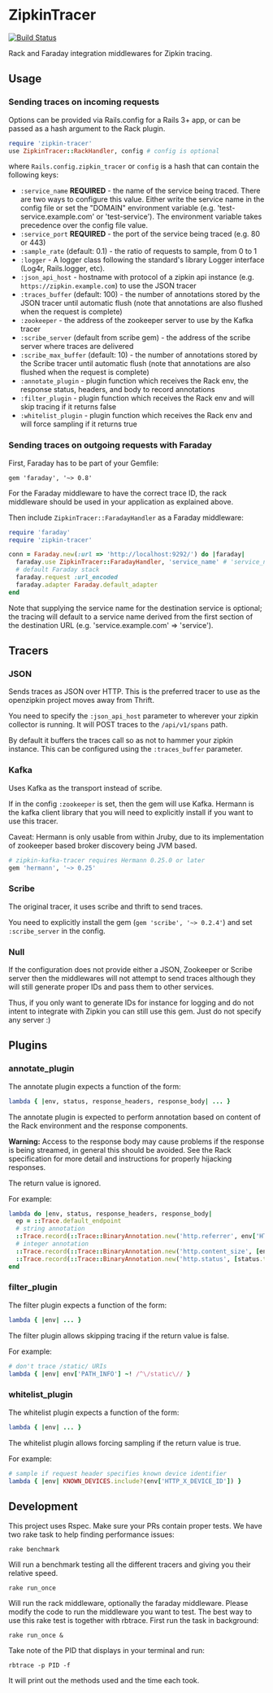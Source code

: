 # ZipkinTracer

[![Build Status](https://api.travis-ci.org/openzipkin/zipkin-tracer.svg?branch=master)](https://travis-ci.org/openzipkin/zipkin-tracer)

Rack and Faraday integration middlewares for Zipkin tracing.

## Usage

### Sending traces on incoming requests

Options can be provided via Rails.config for a Rails 3+ app, or can be passed as a hash argument to the Rack plugin.

```ruby
require 'zipkin-tracer'
use ZipkinTracer::RackHandler, config # config is optional
```

where `Rails.config.zipkin_tracer` or `config` is a hash that can contain the following keys:

* `:service_name` **REQUIRED** - the name of the service being traced. There are two ways to configure this value. Either write the service name in the config file or set the "DOMAIN" environment variable (e.g. 'test-service.example.com' or 'test-service'). The environment variable takes precedence over the config file value.
* `:service_port` **REQUIRED** - the port of the service being traced (e.g. 80 or 443)
* `:sample_rate` (default: 0.1) - the ratio of requests to sample, from 0 to 1
* `:logger` - A logger class following the standard's library Logger interface (Log4r, Rails.logger, etc).
* `:json_api_host` - hostname with protocol of a zipkin api instance (e.g. `https://zipkin.example.com`) to use the JSON tracer
* `:traces_buffer` (default: 100) - the number of annotations stored by the JSON tracer until automatic flush (note that annotations are also flushed when the request is complete)
* `:zookeeper` - the address of the zookeeper server to use by the Kafka tracer
* `:scribe_server` (default from scribe gem) - the address of the scribe server where traces are delivered
* `:scribe_max_buffer` (default: 10) - the number of annotations stored by the Scribe tracer until automatic flush (note that annotations are also flushed when the request is complete)
* `:annotate_plugin` - plugin function which receives the Rack env, the response status, headers, and body to record annotations
* `:filter_plugin` - plugin function which receives the Rack env and will skip tracing if it returns false
* `:whitelist_plugin` - plugin function which receives the Rack env and will force sampling if it returns true


### Sending traces on outgoing requests with Faraday

First, Faraday has to be part of your Gemfile:
```
gem 'faraday', '~> 0.8'
```

For the Faraday middleware to have the correct trace ID, the rack middleware should be used in your application as explained above.

Then include `ZipkinTracer::FaradayHandler` as a Faraday middleware:

```ruby
require 'faraday'
require 'zipkin-tracer'

conn = Faraday.new(:url => 'http://localhost:9292/') do |faraday|
  faraday.use ZipkinTracer::FaradayHandler, 'service_name' # 'service_name' is optional (but recommended)
  # default Faraday stack
  faraday.request :url_encoded
  faraday.adapter Faraday.default_adapter
end
```

Note that supplying the service name for the destination service is optional;
the tracing will default to a service name derived from the first section of the destination URL (e.g. 'service.example.com' => 'service').


## Tracers

### JSON

Sends traces as JSON over HTTP. This is the preferred tracer to use as the openzipkin project moves away from Thrift.

You need to specify the `:json_api_host` parameter to wherever your zipkin collector is running. It will POST traces to the `/api/v1/spans` path.

By default it buffers the traces call so as not to hammer your zipkin instance. This can be configured using the `:traces_buffer` parameter.


### Kafka

Uses Kafka as the transport instead of scribe.

If in the config `:zookeeper` is set, then the gem will use Kafka.
Hermann is the kafka client library that you will need to explicitly install if you want to use this tracer.

Caveat: Hermann is only usable from within Jruby, due to its implementation of zookeeper based broker discovery being JVM based.

```ruby
# zipkin-kafka-tracer requires Hermann 0.25.0 or later
gem 'hermann', '~> 0.25'
```

### Scribe

The original tracer, it uses scribe and thrift to send traces.

You need to explicitly install the gem (`gem 'scribe', '~> 0.2.4'`) and set `:scribe_server` in the config.


### Null

If the configuration does not provide either a JSON, Zookeeper or Scribe server then the middlewares will not attempt to send traces although they will still generate proper IDs and pass them to other services.

Thus, if you only want to generate IDs for instance for logging and do not intent to integrate with Zipkin you can still use this gem. Just do not specify any server :)



## Plugins

### annotate_plugin
The annotate plugin expects a function of the form:

```ruby
lambda { |env, status, response_headers, response_body| ... }
```

The annotate plugin is expected to perform annotation based on content of the Rack environment and the response components.

**Warning:** Access to the response body may cause problems if the response is being streamed, in general this should be avoided.
See the Rack specification for more detail and instructions for properly hijacking responses.

The return value is ignored.

For example:

```ruby
lambda do |env, status, response_headers, response_body|
  ep = ::Trace.default_endpoint
  # string annotation
  ::Trace.record(::Trace::BinaryAnnotation.new('http.referrer', env['HTTP_REFERRER'], 'STRING', ep))
  # integer annotation
  ::Trace.record(::Trace::BinaryAnnotation.new('http.content_size', [env['CONTENT_SIZE']].pack('N'), 'I32', ep))
  ::Trace.record(::Trace::BinaryAnnotation.new('http.status', [status.to_i].pack('n'), 'I16', ep))
end
```

### filter_plugin
The filter plugin expects a function of the form:

```ruby
lambda { |env| ... }
```

The filter plugin allows skipping tracing if the return value is false.

For example:

```ruby
# don't trace /static/ URIs
lambda { |env| env['PATH_INFO'] ~! /^\/static\// }
```

### whitelist_plugin
The whitelist plugin expects a function of the form:

```ruby
lambda { |env| ... }
```

The whitelist plugin allows forcing sampling if the return value is true.

For example:

```ruby
# sample if request header specifies known device identifier
lambda { |env| KNOWN_DEVICES.include?(env['HTTP_X_DEVICE_ID']) }
```

## Development

This project uses Rspec. Make sure your PRs contain proper tests.
We have two rake task to help finding performance issues:
```
rake benchmark
```
Will run a benchmark testing all the different tracers and giving you
their relative speed.

```
rake run_once
```
Will run the rack middleware, optionally the faraday middleware. Please
modify the code to run the middleware you want to test.
The best way to use this rake test is together with rbtrace.
First run the task in background:
```
rake run_once &
```
Take note of the PID that displays in your terminal and run:
```
rbtrace -p PID -f
```
It will print out the methods used and the time each took.
